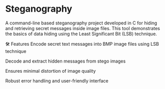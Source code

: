 # Steganography
A command-line based steganography project developed in C for hiding and retrieving secret messages inside image files. This tool demonstrates the basics of data hiding using the Least Significant Bit (LSB) technique.

🛠️ Features
Encode secret text messages into BMP image files using LSB technique

Decode and extract hidden messages from stego images

Ensures minimal distortion of image quality

Robust error handling and user-friendly interface
